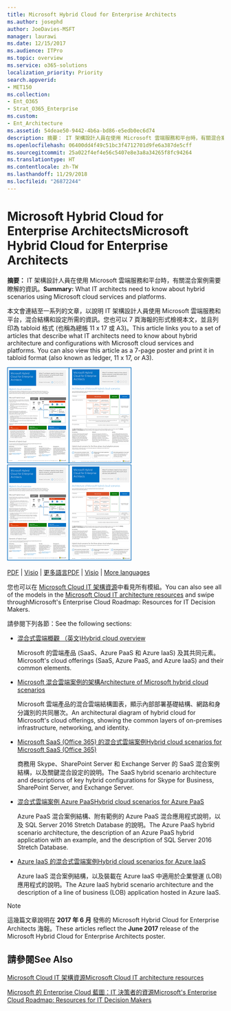 ```yaml
---
title: Microsoft Hybrid Cloud for Enterprise Architects
ms.author: josephd
author: JoeDavies-MSFT
manager: laurawi
ms.date: 12/15/2017
ms.audience: ITPro
ms.topic: overview
ms.service: o365-solutions
localization_priority: Priority
search.appverid:
- MET150
ms.collection:
- Ent_O365
- Strat_O365_Enterprise
ms.custom:
- Ent_Architecture
ms.assetid: 54deae50-9442-4b6a-bd86-e5edb0ec6d74
description: 摘要： IT 架構設計人員在使用 Microsoft 雲端服務和平台時，有關混合案例需要瞭解的資訊。
ms.openlocfilehash: 06400dd4f49c51bc3f4712701d9fe6a387de5cff
ms.sourcegitcommit: 25a022f4ef4e56c5407e8e3a8a34265f8fc94264
ms.translationtype: HT
ms.contentlocale: zh-TW
ms.lasthandoff: 11/29/2018
ms.locfileid: "26872244"
---
```

# <a name="microsoft-hybrid-cloud-for-enterprise-architects"></a><span data-ttu-id="f3ed4-103">Microsoft Hybrid Cloud for Enterprise Architects</span><span class="sxs-lookup"><span data-stu-id="f3ed4-103">Microsoft Hybrid Cloud for Enterprise Architects</span></span>

 <span data-ttu-id="f3ed4-104">**摘要：** IT 架構設計人員在使用 Microsoft 雲端服務和平台時，有關混合案例需要瞭解的資訊。</span><span class="sxs-lookup"><span data-stu-id="f3ed4-104">**Summary:** What IT architects need to know about hybrid scenarios using Microsoft cloud services and platforms.</span></span>
  
<span data-ttu-id="f3ed4-p101">本文會連結至一系列的文章，以說明 IT 架構設計人員使用 Microsoft 雲端服務和平台，混合結構和設定所需的資訊。您也可以 7 頁海報的形式檢視本文，並且列印為 tabloid 格式 (也稱為總帳 11 x 17 或 A3)。</span><span class="sxs-lookup"><span data-stu-id="f3ed4-p101">This article links you to a set of articles that describe what IT architects need to know about hybrid architecture and configurations with Microsoft cloud services and platforms. You can also view this article as a 7-page poster and print it in tabloid format (also known as ledger, 11 x 17, or A3).</span></span>
  
<span data-ttu-id="f3ed4-107">[![Microsoft 混合式雲端模型的縮圖影像](media/Hybrid-Poster/Hybrid-Cloud-Thumbnail.png)](https://www.microsoft.com/download/details.aspx?id=54424
)</span><span class="sxs-lookup"><span data-stu-id="f3ed4-107">[![Thumb image for the Microsoft hybrid cloud model](media/Hybrid-Poster/Hybrid-Cloud-Thumbnail.png)](https://www.microsoft.com/download/details.aspx?id=54424
)</span></span>
  
<span data-ttu-id="f3ed4-108">[PDF](https://go.microsoft.com/fwlink/p/?linkid=842082) | [Visio](https://go.microsoft.com/fwlink/p/?linkid=842083) | 
[更多語言](https://www.microsoft.com/download/details.aspx?id=54424)</span><span class="sxs-lookup"><span data-stu-id="f3ed4-108">[PDF](https://go.microsoft.com/fwlink/p/?linkid=842082) | [Visio](https://go.microsoft.com/fwlink/p/?linkid=842083) | 
[More languages](https://www.microsoft.com/download/details.aspx?id=54424)</span></span>
  
<span data-ttu-id="f3ed4-109">您也可以在 [Microsoft Cloud IT 架構資源](microsoft-cloud-it-architecture-resources.md)中看見所有模組。</span><span class="sxs-lookup"><span data-stu-id="f3ed4-109">You can also see all of the models in the [Microsoft Cloud IT architecture resources](microsoft-cloud-it-architecture-resources.md) and swipe throughMicrosoft's Enterprise Cloud Roadmap: Resources for IT Decision Makers.</span></span>
  
<span data-ttu-id="f3ed4-110">請參閱下列各節：</span><span class="sxs-lookup"><span data-stu-id="f3ed4-110">See the following sections:</span></span>
  
- [<span data-ttu-id="f3ed4-111">混合式雲端概觀 （英文)</span><span class="sxs-lookup"><span data-stu-id="f3ed4-111">Hybrid cloud overview</span></span>](hybrid-cloud-overview.md)
    
    <span data-ttu-id="f3ed4-112">Microsoft 的雲端產品 (SaaS、Azure PaaS 和 Azure IaaS) 及其共同元素。</span><span class="sxs-lookup"><span data-stu-id="f3ed4-112">Microsoft's cloud offerings (SaaS, Azure PaaS, and Azure IaaS) and their common elements.</span></span>
    
- [<span data-ttu-id="f3ed4-113">Microsoft 混合雲端案例的架構</span><span class="sxs-lookup"><span data-stu-id="f3ed4-113">Architecture of Microsoft hybrid cloud scenarios</span></span>](architecture-of-microsoft-hybrid-cloud-scenarios.md)
    
    <span data-ttu-id="f3ed4-114">Microsoft 雲端產品的混合雲端結構圖表，顯示內部部署基礎結構、網路和身分識別的共同層次。</span><span class="sxs-lookup"><span data-stu-id="f3ed4-114">An architectural diagram of hybrid cloud for Microsoft's cloud offerings, showing the common layers of on-premises infrastructure, networking, and identity.</span></span>
    
- [<span data-ttu-id="f3ed4-115">Microsoft SaaS (Office 365) 的混合式雲端案例</span><span class="sxs-lookup"><span data-stu-id="f3ed4-115">Hybrid cloud scenarios for Microsoft SaaS (Office 365)</span></span>](hybrid-cloud-scenarios-for-microsoft-saas-office-365.md)
    
    <span data-ttu-id="f3ed4-116">商務用 Skype、SharePoint Server 和 Exchange Server 的 SaaS 混合案例結構，以及關鍵混合設定的說明。</span><span class="sxs-lookup"><span data-stu-id="f3ed4-116">The SaaS hybrid scenario architecture and descriptions of key hybrid configurations for Skype for Business, SharePoint Server, and Exchange Server.</span></span>
    
- [<span data-ttu-id="f3ed4-117">混合式雲端案例 Azure PaaS</span><span class="sxs-lookup"><span data-stu-id="f3ed4-117">Hybrid cloud scenarios for Azure PaaS</span></span>](hybrid-cloud-scenarios-for-azure-paas.md)
    
    <span data-ttu-id="f3ed4-118">Azure PaaS 混合案例結構、附有範例的 Azure PaaS 混合應用程式說明，以及 SQL Server 2016 Stretch Database 的說明。</span><span class="sxs-lookup"><span data-stu-id="f3ed4-118">The Azure PaaS hybrid scenario architecture, the description of an Azure PaaS hybrid application with an example, and the description of SQL Server 2016 Stretch Database.</span></span>
    
- [<span data-ttu-id="f3ed4-119">Azure IaaS 的混合式雲端案例</span><span class="sxs-lookup"><span data-stu-id="f3ed4-119">Hybrid cloud scenarios for Azure IaaS</span></span>](hybrid-cloud-scenarios-for-azure-iaas.md)
    
    <span data-ttu-id="f3ed4-120">Azure IaaS 混合案例結構，以及裝載在 Azure IaaS 中適用於企業營運 (LOB) 應用程式的說明。</span><span class="sxs-lookup"><span data-stu-id="f3ed4-120">The Azure IaaS hybrid scenario architecture and the description of a line of business (LOB) application hosted in Azure IaaS.</span></span>
    
> [!NOTE]
> <span data-ttu-id="f3ed4-121">這幾篇文章說明在 **2017 年 6 月** 發佈的 Microsoft Hybrid Cloud for Enterprise Architects 海報。</span><span class="sxs-lookup"><span data-stu-id="f3ed4-121">These articles reflect the **June 2017** release of the Microsoft Hybrid Cloud for Enterprise Architects poster.</span></span>
  
## <a name="see-also"></a><span data-ttu-id="f3ed4-122">請參閱</span><span class="sxs-lookup"><span data-stu-id="f3ed4-122">See Also</span></span>

[<span data-ttu-id="f3ed4-123">Microsoft Cloud IT 架構資源</span><span class="sxs-lookup"><span data-stu-id="f3ed4-123">Microsoft Cloud IT architecture resources</span></span>](microsoft-cloud-it-architecture-resources.md)

[<span data-ttu-id="f3ed4-124">Microsoft 的 Enterprise Cloud 藍圖：IT 決策者的資源</span><span class="sxs-lookup"><span data-stu-id="f3ed4-124">Microsoft's Enterprise Cloud Roadmap: Resources for IT Decision Makers</span></span>](https://sway.com/FJ2xsyWtkJc2taRD)



